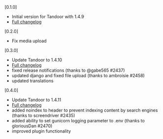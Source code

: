 [0.1.0]
* Initial version for Tandoor with 1.4.9
* [Full changelog](https://github.com/TandoorRecipes/recipes/releases/tag/1.4.9)

[0.2.0]
* Fix media upload

[0.3.0]
* Update Tandoor to 1.4.10
* [Full changelog](https://github.com/TandoorRecipes/recipes/releases/tag/1.4.10)
* fixed release notifications (thanks to @gabe565 #2437)
* updated django and fixed file upload (thanks to ambroisie #2458)
* updated translations

[0.4.0]
* Update Tandoor to 1.4.11
* [Full changelog](https://github.com/TandoorRecipes/recipes/releases/tag/1.4.11)
* added noindex to header to prevent indexing content by search engines (thanks to screendriver #2435)
* added ability to set gunicorn logging parameter to .env (thanks to gloriousDan #2470)
* improved plugin functionality

